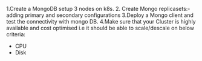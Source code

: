 1.Create a MongoDB setup 3 nodes on k8s.
2. Create Mongo replicasets:-adding primary and secondary configurations
3.Deploy a Mongo client and test the connectivity with mongo DB. 
4.Make sure that your Cluster is highly available and cost optimised i.e it should be able to scale/descale on below criteria:
- CPU
- Disk
